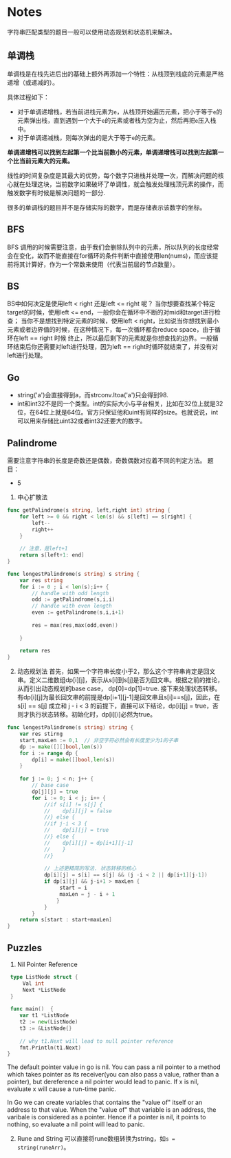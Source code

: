 # Notes

字符串匹配类型的题目一般可以使用动态规划和状态机来解决。


## 单调栈

单调栈是在栈先进后出的基础上额外再添加一个特性：从栈顶到栈底的元素是严格递增（或递减的）。

具体过程如下：
- 对于单调递增栈，若当前进栈元素为`e`，从栈顶开始遍历元素，把小于等于`e`的元素弹出栈，直到遇到一个大于`e`的元素或者栈为空为止，然后再把`e`压入栈中。
- 对于单调递减栈，则每次弹出的是大于等于`e`的元素。

**单调递增栈可以找到左起第一个比当前数小的元素，单调递增栈可以找到左起第一个比当前元素大的元素。**

线性的时间复杂度是其最大的优势，每个数字只进栈并处理一次，而解决问题的核心就在处理这块，当前数字如果破坏了单调性，就会触发处理栈顶元素的操作，而触发数字有时候是解决问题的一部分.

很多的单调栈的题目并不是存储实际的数字，而是存储表示该数字的坐标。


## BFS
BFS 调用的时候需要注意，由于我们会删除队列中的元素，所以队列的长度经常会在变化，故而不能直接在for循环的条件判断中直接使用len(nums)，而应该提前将其计算好，作为一个常数来使用（代表当前层的节点数量）。


## BS

BS中如何决定是使用left < right 还是left  <= right 呢？ 当你想要查找某个特定target的时候，使用left <= end，一般你会在循环中不断的对mid和target进行检查；
当你不是想找到特定元素的时候，使用left < right，比如说当你想找到最小元素或者边界值的时候，在这种情况下，每一次循环都会reduce space，由于循环在left == right 时候
终止，所以最后剩下的元素就是你想查找的边界。一般循环结束后你还需要对left进行处理，因为left == right时循环就结束了，并没有对left进行处理。

## Go
- string('a')会直接得到a，而strconv.Itoa('a')只会得到98.
- int和int32不是同一个类型。int的实际大小与平台相关，比如在32位上就是32位，在64位上就是64位。官方只保证他和uint有同样的size。也就说说，int可以用来存储比uint32或者int32还要大的数字。

## Palindrome
需要注意字符串的长度是奇数还是偶数，奇数偶数对应着不同的判定方法。
题目：
- 5
1. 中心扩散法
```go
func getPalindrome(s string, left,right int) string {
	for left >= 0 && right < len(s) && s[left] == s[right] {
		left--
		right++
    }
    
    // 注意，是left+1
    return s[left+1: end]
}

func longestPalindrome(s string) s string {
	var res string
	for i := 0 ; i < len(s);i++ {
		// handle with odd length
		odd := getPalindrome(s,i,i)
		// handle with even length 
		even := getPalindrome(s,i,i+1)
		
		res = max(res,max(odd,even))
		
    }
    
    return res
}

```

2. 动态规划法
首先，如果一个字符串长度小于2，那么这个字符串肯定是回文串。定义二维数组dp[i][j]，表示从s[i]到s[j]是否为回文串。根据之前的推论，从而引出动态规划的base case， dp[0]=dp[1]=true. 接下来处理状态转移。 
有dp[i][j]为最长回文串的前提是dp[i+1][j-1]是回文串且s[i]==s[j]，因此，在 s[i] == s[j] 成立和 j - i < 3 的前提下，直接可以下结论，dp[i][j] = true，否则才执行状态转移。初始化时，dp[i][i]必然为true。
```go
func longestPalindrome(s string) string {
	var res stirng
	start,maxLen := 0,1  // 非空字符必然会有长度至少为1的子串
	dp := make([][]bool,len(s))
	for i := range dp {
		dp[i] = make([]bool,len(s))
	}
	
    for j := 0; j < n; j++ {
    	// base case
    	dp[j][j] = true
        for i := 0; i < j; i++ {
            //if s[i] != s[j] {
            //    dp[i][j] = false
            //} else {
            //if j-i < 3 {
            //    dp[i][j] = true
            //} else {
            //    dp[i][j] = dp[i+1][j-1]
            //    }
            //}
        	
        	// 上述更精简的写法. 状态转移的核心
        	dp[i][j] = s[i] == s[j] && (j -i < 2 || dp[i+1][j-1])
            if dp[i][j] && j-i+1 > maxLen {
                 start = i
                 maxLen = j - i + 1
                }
            }
        }
    return s[start : start+maxLen]
}
```
   


## Puzzles
1. Nil Pointer Reference
```go
 type ListNode struct {
     Val int
     Next *ListNode
 }
 
 func main()  {
 	var t1 *ListNode
 	t2 := new(ListNode)
 	t3 := &ListNode{}
 	
 	// why t1.Next will lead to null pointer reference
 	fmt.Println(t1.Next)
}
```
The default pointer value in go is nil. You can pass a nil pointer to a method which takes pointer as its receiver(you can also pass a value, rather than a pointer), but dereference a nil pointer would lead to panic.
If x is nil, evaluate x will cause a run-time panic.

In Go we can create variables that contains the "value of" itself or an address to that value. When the "value of" that variable is an address, the varibale is considered as a pointer. Hence if a pointer is nil, it points to nothing, so evaluate a nil point will lead to panic.

2. Rune and String
可以直接将rune数组转换为string，如`s = string(runeArr)`。